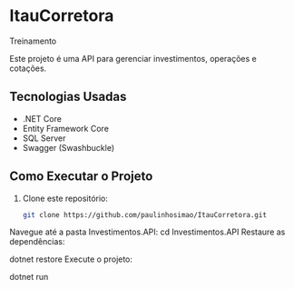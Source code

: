 # ItauCorretora
Treinamento 
 
Este projeto é uma API para gerenciar investimentos, operações e cotações.
 
## Tecnologias Usadas
- .NET Core
- Entity Framework Core
- SQL Server
- Swagger (Swashbuckle)
 
## Como Executar o Projeto
1. Clone este repositório:
   ```bash
   git clone https://github.com/paulinhosimao/ItauCorretora.git

Navegue até a pasta Investimentos.API:
cd Investimentos.API
Restaure as dependências:
 
dotnet restore
Execute o projeto:

dotnet run
